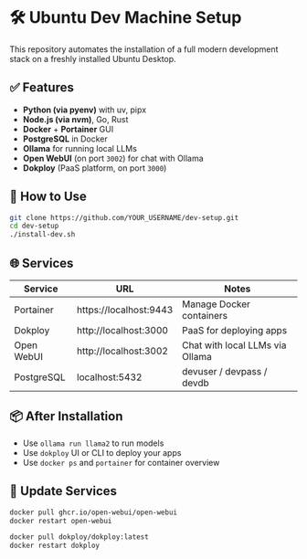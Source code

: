 # 🛠️ Ubuntu Dev Machine Setup

This repository automates the installation of a full modern development stack on a freshly installed Ubuntu Desktop.

## ✅ Features

- **Python (via pyenv)** with uv, pipx
- **Node.js (via nvm)**, Go, Rust
- **Docker** + **Portainer** GUI
- **PostgreSQL** in Docker
- **Ollama** for running local LLMs
- **Open WebUI** (on port `3002`) for chat with Ollama
- **Dokploy** (PaaS platform, on port `3000`)

## 🚀 How to Use

```bash
git clone https://github.com/YOUR_USERNAME/dev-setup.git
cd dev-setup
./install-dev.sh
```

## 🌐 Services

| Service       | URL                     | Notes                           |
|---------------|--------------------------|----------------------------------|
| Portainer     | https://localhost:9443   | Manage Docker containers         |
| Dokploy       | http://localhost:3000    | PaaS for deploying apps          |
| Open WebUI    | http://localhost:3002    | Chat with local LLMs via Ollama |
| PostgreSQL    | localhost:5432           | devuser / devpass / devdb        |

## 📦 After Installation

- Use `ollama run llama2` to run models
- Use `dokploy` UI or CLI to deploy your apps
- Use `docker ps` and `portainer` for container overview

## 🔁 Update Services

```bash
docker pull ghcr.io/open-webui/open-webui
docker restart open-webui

docker pull dokploy/dokploy:latest
docker restart dokploy
```
